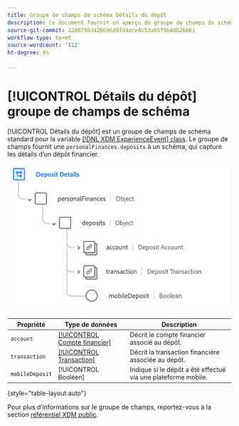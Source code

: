 ```yaml
---
title: Groupe de champs de schéma Détails du dépôt
description: Ce document fournit un aperçu du groupe de champs de schéma Détails du dépôt .
source-git-commit: 32d8798d426696d8fd4ace4c53a8bf9b4db26b61
workflow-type: tm+mt
source-wordcount: '112'
ht-degree: 8%

---
```


# [!UICONTROL Détails du dépôt] groupe de champs de schéma

[!UICONTROL Détails du dépôt] est un groupe de champs de schéma standard pour la variable [[!DNL XDM ExperienceEvent] class](../../classes/experienceevent.md). Le groupe de champs fournit une `personalFinances.deposits` à un schéma, qui capture les détails d’un dépôt financier.

![](../../images/field-groups/deposit-details.png)

| Propriété | Type de données | Description |
| --- | --- | --- |
| `account` | [[!UICONTROL Compte financier]](../../data-types/financial-account.md) | Décrit le compte financier associé au dépôt. |
| `transaction` | [[!UICONTROL Transaction]](../../data-types/transaction.md) | Décrit la transaction financière associée au dépôt. |
| `mobileDeposit` | [!UICONTROL Booléen] | Indique si le dépôt a été effectué via une plateforme mobile. |

{style=&quot;table-layout:auto&quot;}

Pour plus d’informations sur le groupe de champs, reportez-vous à la section [référentiel XDM public](https://github.com/adobe/xdm/blob/master/docs/reference/fieldgroups/experience-event/industry-verticals/experienceevent-deposit-details.schema.json).
